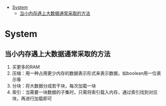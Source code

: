 - [System](#System)
    - [当小内存遇上大数据通常采取的方法](#当小内存遇上大数据通常采取的方法)
    
# System

## 当小内存遇上大数据通常采取的方法

1. 买更多的RAM
2. 压缩：用一种占用更少内存的数据表示形式来表示数据，如boolean用一位表示等
3. 分块：将大数据分成若干块，每次加载一块
4. 索引：当需要一块数据的子集时，只需将索引载入内存，通过索引找到对应块，再进行加载即可